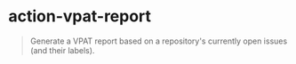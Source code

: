 # action-vpat-report

> Generate a VPAT report based on a repository's currently open issues (and their labels).
